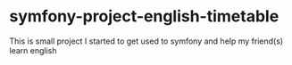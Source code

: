 # symfony-project-english-timetable
This is small project I started to get used to symfony and help my friend(s) learn english
